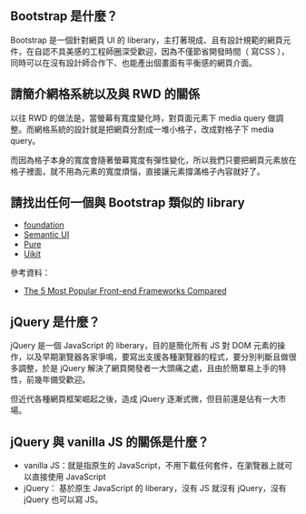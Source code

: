 ## Bootstrap 是什麼？
Bootstrap 是一個針對網頁 UI 的 liberary，主打著現成、且有設計規範的網頁元件，在自認不具美感的工程師圈深受歡迎，因為不僅節省開發時間（ 寫CSS ），同時可以在沒有設計師合作下、也能產出個畫面有平衡感的網頁介面。


## 請簡介網格系統以及與 RWD 的關係
以往 RWD 的做法是，當螢幕有寬度變化時，對頁面元素下 media query 做調整。而網格系統的設計就是把網頁分割成一堆小格子，改成對格子下 media query。

而因為格子本身的寬度會隨著螢幕寬度有彈性變化，所以我們只要把網頁元素放在格子裡面，就不用為元素的寬度煩惱，直接讓元素撐滿格子內容就好了。



## 請找出任何一個與 Bootstrap 類似的 library
- [foundation](https://foundation.zurb.com/)
- [Semantic UI](https://semantic-ui.com/)
- [Pure](https://purecss.io/)
- [Uikit](https://getuikit.com/v2/docs)

參考資料：
- [The 5 Most Popular Front-end Frameworks Compared](https://www.sitepoint.com/most-popular-frontend-frameworks-compared/)

## jQuery 是什麼？
jQuery 是一個 JavaScript 的 liberary，目的是簡化所有 JS 對 DOM 元素的操作，以及早期瀏覽器各家爭鳴，要寫出支援各種瀏覽器的程式，要分別判斷且做很多調整，於是 jQuery 解決了網頁開發者一大頭痛之處，且由於簡單易上手的特性，前幾年備受歡迎。

但近代各種網頁框架崛起之後，造成 jQuery 逐漸式微，但目前還是佔有一大市場。

## jQuery 與 vanilla JS 的關係是什麼？

- vanilla JS：就是指原生的 JavaScript，不用下載任何套件，在瀏覽器上就可以直接使用 JavaScript
- jQuery： 基於原生 JavaScript 的 liberary，沒有 JS 就沒有 jQuery，沒有 jQuery 也可以寫 JS。